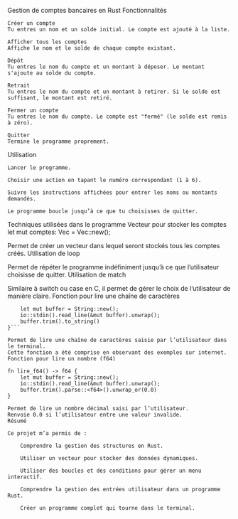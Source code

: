 Gestion de comptes bancaires en Rust
Fonctionnalités

    Créer un compte
    Tu entres un nom et un solde initial. Le compte est ajouté à la liste.

    Afficher tous les comptes
    Affiche le nom et le solde de chaque compte existant.

    Dépôt
    Tu entres le nom du compte et un montant à déposer. Le montant s'ajoute au solde du compte.

    Retrait
    Tu entres le nom du compte et un montant à retirer. Si le solde est suffisant, le montant est retiré.

    Fermer un compte
    Tu entres le nom du compte. Le compte est "fermé" (le solde est remis à zéro).

    Quitter
    Termine le programme proprement.

Utilisation

    Lancer le programme.

    Choisir une action en tapant le numéro correspondant (1 à 6).

    Suivre les instructions affichées pour entrer les noms ou montants demandés.

    Le programme boucle jusqu’à ce que tu choisisses de quitter.

Techniques utilisées dans le programme
Vecteur pour stocker les comptes
let mut comptes: Vec<CompteBancaire> = Vec::new();


Permet de créer un vecteur dans lequel seront stockés tous les comptes créés.
Utilisation de loop

Permet de répéter le programme indéfiniment jusqu’à ce que l’utilisateur choisisse de quitter.
Utilisation de match

Similaire à switch ou case en C, il permet de gérer le choix de l’utilisateur de manière claire.
Fonction pour lire une chaîne de caractères

```fn lire_texte() -> String {
    let mut buffer = String::new();
    io::stdin().read_line(&mut buffer).unwrap();
    buffer.trim().to_string()
}```

Permet de lire une chaîne de caractères saisie par l’utilisateur dans le terminal.
Cette fonction a été comprise en observant des exemples sur internet.
Fonction pour lire un nombre (f64)

fn lire_f64() -> f64 {
    let mut buffer = String::new();
    io::stdin().read_line(&mut buffer).unwrap();
    buffer.trim().parse::<f64>().unwrap_or(0.0)
}

Permet de lire un nombre décimal saisi par l’utilisateur.
Renvoie 0.0 si l’utilisateur entre une valeur invalide.
Résumé

Ce projet m’a permis de :

    Comprendre la gestion des structures en Rust.

    Utiliser un vecteur pour stocker des données dynamiques.

    Utiliser des boucles et des conditions pour gérer un menu interactif.

    Comprendre la gestion des entrées utilisateur dans un programme Rust.

    Créer un programme complet qui tourne dans le terminal.
